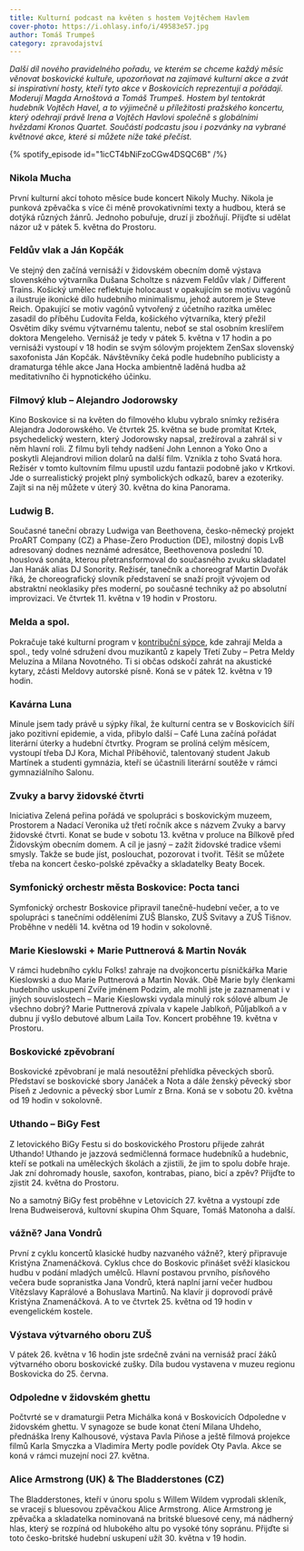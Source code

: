 ```yaml
---
title: Kulturní podcast na květen s hostem Vojtěchem Havlem
cover-photo: https://i.ohlasy.info/i/49583e57.jpg
author: Tomáš Trumpeš
category: zpravodajství
---
```


*Další díl nového pravidelného pořadu, ve kterém se chceme každý měsíc věnovat boskovické kultuře, upozorňovat na zajímavé kulturní akce a zvát si inspirativní hosty, kteří tyto akce v Boskovicích reprezentují a pořádají. Moderují Magda Arnoštová a Tomáš Trumpeš. Hostem byl tentokrát hudebník Vojtěch Havel, a to výjimečně u příležitosti pražského koncertu, který odehrají právě Irena a Vojtěch Havlovi společně s globálními hvězdami Kronos Quartet. Součástí podcastu jsou i pozvánky na vybrané květnové akce, které si můžete níže také přečíst.*

{% spotify_episode id="1icCT4bNiFzoCGw4DSQC6B" /%}

### Nikola Mucha

První kulturní akcí tohoto měsíce bude koncert Nikoly Muchy. Nikola je punková zpěvačka s více či méně provokativními texty a hudbou, která se dotýká různých žánrů. Jednoho pobuřuje, druzí ji zbožňují. Přijďte si udělat názor už v pátek 5. května do Prostoru.

### Feldův vlak a Ján Kopčák

Ve stejný den začíná vernisáží v židovském obecním domě výstava slovenského výtvarníka Dušana Scholtze s názvem Feldův vlak / Different Trains. Košický umělec reflektuje holocaust v opakujícím se motivu vagónů a ilustruje ikonické dílo hudebního minimalismu, jehož autorem je Steve Reich. Opakující se motiv vagónů vytvořený z účetního razítka umělec zasadil do příběhu Ľudovíta Felda, košického výtvarníka, který přežil Osvětim díky svému výtvarnému talentu, neboť se stal osobním kreslířem doktora Mengeleho. Vernisáž je tedy v pátek 5. května v 17 hodin a po vernisáži vystoupí v 18 hodin se svým sólovým projektem ZenSax slovenský saxofonista Ján Kopčák. Návštěvníky čeká podle hudebního publicisty a dramaturga téhle akce Jana Hocka ambientně laděná hudba až meditativního či hypnotického účinku.

### Filmový klub – Alejandro Jodorowsky

Kino Boskovice si na květen do filmového klubu vybralo snímky režiséra Alejandra Jodorowského. Ve čtvrtek 25. května se bude promítat Krtek, psychedelický western, který Jodorowsky napsal, zrežíroval a zahrál si v něm hlavní roli. Z filmu byli tehdy nadšení John Lennon a Yoko Ono a poskytli Alejandrovi milion dolarů na další film. Vznikla z toho Svatá hora. Režisér v tomto kultovním filmu upustil uzdu fantazii podobně jako v Krtkovi. Jde o surrealistický projekt plný symbolických odkazů, barev a ezoteriky. Zajít si na něj můžete v úterý 30. května do kina Panorama.

### Ludwig B.

Současné taneční obrazy Ludwiga van Beethovena, česko-německý projekt ProART Company (CZ) a Phase-Zero Production (DE), milostný dopis LvB adresovaný dodnes neznámé adresátce, Beethovenova poslední 10. houslová sonáta, kterou přetransformoval do současného zvuku skladatel Jan Hanák alias DJ Sonority. Režisér, tanečník a choreograf Martin Dvořák říká, že choreografický slovník představení se snaží projít vývojem od abstraktní neoklasiky přes moderní, po současné techniky až po absolutní improvizaci. Ve čtvrtek 11. května v 19 hodin v Prostoru.

### Melda a spol.

Pokračuje také kulturní program v [kontribuční sýpce](https://ohlasy.info/clanky/2023/04/sypka.html), kde zahrají Melda a spol., tedy volné sdružení dvou muzikantů z kapely Třetí Zuby – Petra Meldy Meluzína a Milana Novotného. Ti si občas odskočí zahrát na akustické kytary, zčásti Meldovy autorské písně. Koná se v pátek 12. května v 19 hodin.

### Kavárna Luna

Minule jsem tady právě u sýpky říkal, že kulturní centra se v Boskovicích šíří jako pozitivní epidemie, a vida, přibylo další – Café Luna začíná pořádat literární úterky a hudební čtvrtky. Program se prolíná celým měsícem, vystoupí třeba DJ Kora, Michal Příběhovič, talentovaný student Jakub Martínek a studenti gymnázia, kteří se účastnili literární soutěže v rámci gymnaziálního Salonu.

### Zvuky a barvy židovské čtvrti

Iniciativa Zelená peřina pořádá ve spolupráci s boskovickým muzeem, Prostorem a Nadací Veronika už třetí ročník akce s názvem Zvuky a barvy židovské čtvrti. Konat se bude v sobotu 13. května v proluce na Bílkově před Židovským obecním domem. A cíl je jasný – zažít židovské tradice všemi smysly. Takže se bude jíst, poslouchat, pozorovat i tvořit. Těšit se můžete třeba na koncert česko-polské zpěvačky a skladatelky Beaty Bocek. 

### Symfonický orchestr města Boskovice: Pocta tanci

Symfonický orchestr Boskovice připravil tanečně-hudební večer, a to ve spolupráci s tanečními odděleními ZUŠ Blansko, ZUŠ Svitavy a ZUŠ Tišnov. Proběhne v neděli 14. května od 19 hodin v sokolovně.

### Marie Kieslowski + Marie Puttnerová & Martin Novák

V rámci hudebního cyklu Folks! zahraje na dvojkoncertu písničkářka Marie Kieslowski a duo Marie Puttnerová a Martin Novák. Obě Marie byly členkami hudebního uskupení Zvíře jménem Podzim, ale mohli jste je zaznamenat i v jiných souvislostech – Marie Kieslowski vydala minulý rok sólové album Je všechno dobrý? Marie Puttnerová zpívala v kapele Jablkoň, Půljablkoň a v dubnu jí vyšlo debutové album Laila Tov. Koncert proběhne 19. května v Prostoru.

### Boskovické zpěvobraní

Boskovické zpěvobraní je malá nesoutěžní přehlídka pěveckých sborů. Představí se boskovické sbory Janáček a Nota a dále ženský pěvecký sbor Píseň z Jedovnic a pěvecký sbor Lumír z Brna. Koná se v sobotu 20. května od 19 hodin v sokolovně.

### Uthando – BiGy Fest

Z letovického BiGy Festu si do boskovického Prostoru přijede zahrát Uthando! Uthando je jazzová sedmičlenná formace hudebníků a hudebnic, kteří se potkali na uměleckých školách a zjistili, že jim to spolu dobře hraje. Jak zní dohromady housle, saxofon, kontrabas, piano, bicí a zpěv? Přijďte to zjistit 24. května do Prostoru.

No a samotný BiGy fest proběhne v Letovicích 27. května a vystoupí zde Irena Budweiserová, kultovní skupina Ohm Square, Tomáš Matonoha a další.

### vážně? Jana Vondrů

První z cyklu koncertů klasické hudby nazvaného vážně?, který připravuje Kristýna Znamenáčková. Cyklus chce do Boskovic přinášet svěží klasickou hudbu v podání mladých umělců. Hlavní postavou prvního, písňového večera bude sopranistka Jana Vondrů, která naplní jarní večer hudbou Vítězslavy Kaprálové a Bohuslava Martinů. Na klavír ji doprovodí právě Kristýna Znamenáčková. A to ve čtvrtek 25. května od 19 hodin v evengelickém kostele.

### Výstava výtvarného oboru ZUŠ

V pátek 26. května v 16 hodin jste srdečně zváni na vernisáž prací žáků výtvarného oboru boskovické zušky. Díla budou vystavena v muzeu regionu Boskovicka do 25. června.

### Odpoledne v židovském ghettu

Počtvrté se v dramaturgii Petra Michálka koná v Boskovicích Odpoledne v židovském ghettu. V synagoze se bude konat čtení Milana Uhdeho, přednáška Ireny Kalhousové, výstava Pavla Piňose a ještě filmová projekce filmů Karla Smyczka a Vladimíra Merty podle povídek Oty Pavla. Akce se koná v rámci muzejní noci 27. května.

### Alice Armstrong (UK) & The Bladderstones (CZ)

The Bladderstones, kteří v únoru spolu s Willem Wildem vyprodali skleník, se vracejí s bluesovou zpěvačkou Alice Armstrong. Alice Armstrong je zpěvačka a skladatelka nominovaná na britské bluesové ceny, má nádherný hlas, který se rozpíná od hlubokého altu po vysoké tóny sopránu. Přijďte si toto česko-britské hudební uskupení užít 30. května v 19 hodin.